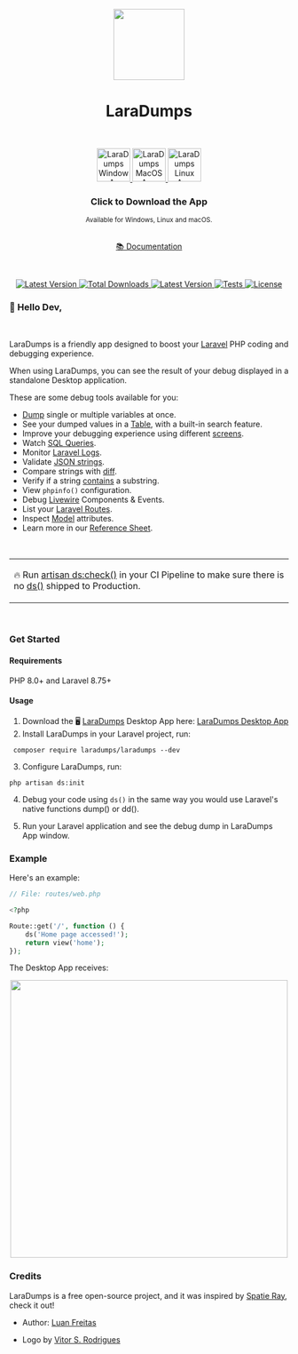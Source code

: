 <p align="center">
  <img src="./art/logo.png" height="128" alt="" />
</p>
<h1 align="center">LaraDumps</h1>
<div align="center">
  <br />
  <!--LaraDumpsVersion-->
  <p align="center">
    <a href="https://github.com/laradumps/app/releases/download/v2.2.0/LaraDumps-Setup-2.2.0.exe">
      <img src="./art/os/windows.png" height="60" alt="LaraDumps Windows App" />
    </a>
    <a href="https://github.com/laradumps/app/releases/download/v2.2.0/LaraDumps-2.2.0-universal.dmg">
      <img src="./art/os/macos.png" height="60" alt="LaraDumps MacOS App" />
    </a>
    <a href="https://github.com/laradumps/app/releases/download/v2.2.0/LaraDumps-2.2.0.AppImage">
      <img src="./art/os/linux.png" height="60" alt="LaraDumps Linux App" />
    </a>
  </p>
  <!--EndOfLaraDumpsVersion-->
  <h3>Click to Download the App</h3>
  <sub>Available for Windows, Linux and macOS.</sub>
  <br />
  <br />
  <p>
    <a href="https://laradumps.dev"> 📚 Documentation </a>
  </p>
</div>
 <br/>
<div align="center">
  <p align="center">
    <a href="https://packagist.org/packages/laradumps/laradumps">
      <img alt="Latest Version" src="https://img.shields.io/static/v1?label=laravel&message=%E2%89%A58.0&color=0078BE&logo=laravel&style=flat-square">
    </a>
    <a href="https://packagist.org/packages/laradumps/laradumps">
      <img alt="Total Downloads" src="https://img.shields.io/packagist/dt/laradumps/laradumps">
    </a>
    <a href="https://packagist.org/packages/laradumps/laradumps">
      <img alt="Latest Version" src="https://img.shields.io/packagist/v/laradumps/laradumps">
    </a>
    <a href="https://github.com/laradumps/laradumps/actions">
        <img alt="Tests" src="https://github.com/laradumps/laradumps/workflows/LaraDumps%20Tests/badge.svg" />
    </a>
    <a href="https://packagist.org/packages/laradumps/laradumps">
      <img alt="License" src="https://img.shields.io/github/license/laradumps/laradumps">
    </a>
  </p>
</div>

### 👋 Hello Dev,

<br/>

LaraDumps is a friendly app designed to boost your [Laravel](https://larvel.com/) PHP coding and debugging experience.

When using LaraDumps, you can see the result of your debug displayed in a standalone Desktop application.

These are some debug tools available for you:

- [Dump](https://laradumps.dev/#/laravel/debug/usage?id=dump) single or multiple variables at once.
- See your dumped values in a [Table](https://laradumps.dev/#/laravel/debug/usage?id=table), with a built-in search feature.
- Improve your debugging experience using different [screens](https://laradumps.dev/#/laravel/debug/usage?id=screens).
- Watch [SQL Queries](https://laradumps.dev/#/laravel/debug/usage?id=sql-queries).
- Monitor [Laravel Logs](https://laravel.com/docs/9.x/logging).
- Validate [JSON strings](https://laradumps.dev/#/laravel/debug/usage?id=json).
- Compare strings with [diff](https://laradumps.dev/#/laravel/debug/usage?id=diff).
- Verify if a string [contains](https://laradumps.dev/#/laravel/debug/usage?id=contains) a substring.
- View `phpinfo()` configuration.
- Debug [Livewire](https://laravel-livewire.com) Components & Events.
- List your [Laravel Routes](https://laravel.com/docs/9.x/routing).
- Inspect [Model](https://laravel.com/docs/9.x/eloquent) attributes.
- Learn more in our [Reference Sheet](https://laradumps.dev/#/laravel/debug/reference-sheet).

<br/>
<table>
  <tr>
    <td>
      <p>🔥 Run <a href="https://laradumps.dev/#/laravel/debug/deploying-to-production" target="_blank">artisan ds:check()</a> in your CI Pipeline to make sure there is no <a href="https://laradumps.dev/#/laravel/debug/reference-sheet" target="_blank">ds()</a> shipped to Production.</p>
    </td>
  </tr>
</table>

<br>

### Get Started

#### Requirements

 PHP 8.0+ and Laravel 8.75+

#### Usage

1. Download the 🖥️ [LaraDumps](https://github.com/laradumps/app) Desktop App here: [LaraDumps Desktop App](https://laradumps.dev/get-started/installation.html#desktop-app)
2. Install LaraDumps in your Laravel project, run:

```shell
 composer require laradumps/laradumps --dev
 ```

3. Configure LaraDumps, run:

```shell
php artisan ds:init
 ```

4. Debug your code using `ds()` in the same way you would use Laravel's native functions dump() or dd().

5. Run your Laravel application and see the debug dump in LaraDumps App window.

### Example

Here's an example:

```php
// File: routes/web.php

<?php 

Route::get('/', function () {
    ds('Home page accessed!');
    return view('home');
});
```

The Desktop App receives:

<p align="center">
  <img src="./art/example.png" height="500" alt="" />
</p>

### Credits

LaraDumps is a free open-source project, and it was inspired by [Spatie Ray](https://github.com/spatie/ray), check it out!

- Author: [Luan Freitas](https://github.com/luanfreitasdev)

- Logo by [Vitor S. Rodrigues](https://github.com/vs0uz4)
